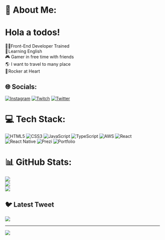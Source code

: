 # 💫 About Me: <h1>Hola a todos!</h1>

👨‍💻Front-End Developer Trained<br> 🗽 Learning English<br>🎮 Gamer in free time with friends<br>🌎  I want to travel to many place<br>🤟 Rocker at Heart


## 🌐 Socials:
[![Instagram](https://img.shields.io/badge/Instagram-%23E4405F.svg?logo=Instagram&logoColor=white)](https://instagram.com/Oliver.Bri.Matt) [![Twitch](https://img.shields.io/badge/Twitch-%239146FF.svg?logo=Twitch&logoColor=white)](https://twitch.tv/Rockero_lml) [![Twitter](https://img.shields.io/badge/Twitter-%231DA1F2.svg?logo=Twitter&logoColor=white)](https://twitter.com/@RockerolwL) 

# 💻 Tech Stack:
![HTML5](https://img.shields.io/badge/html5-%23E34F26.svg?style=for-the-badge&logo=html5&logoColor=white) ![CSS3](https://img.shields.io/badge/css3-%231572B6.svg?style=for-the-badge&logo=css3&logoColor=white) ![JavaScript](https://img.shields.io/badge/javascript-%23323330.svg?style=for-the-badge&logo=javascript&logoColor=%23F7DF1E) ![TypeScript](https://img.shields.io/badge/typescript-%23007ACC.svg?style=for-the-badge&logo=typescript&logoColor=white) ![AWS](https://img.shields.io/badge/AWS-%23FF9900.svg?style=for-the-badge&logo=amazon-aws&logoColor=white) ![React](https://img.shields.io/badge/react-%2320232a.svg?style=for-the-badge&logo=react&logoColor=%2361DAFB) ![React Native](https://img.shields.io/badge/react_native-%2320232a.svg?style=for-the-badge&logo=react&logoColor=%2361DAFB) ![Prezi](https://img.shields.io/badge/Prezi-%23000000.svg?style=for-the-badge&logo=Prezi&logoColor=white) ![Portfolio](https://img.shields.io/badge/Portfolio-%23000000.svg?style=for-the-badge&logo=firefox&logoColor=#FF7139)
# 📊 GitHub Stats:
![](https://github-readme-stats.vercel.app/api?username=oliverbrimat&theme=great-gatsby&hide_border=false&include_all_commits=true&count_private=false)<br/>
![](https://github-readme-streak-stats.herokuapp.com/?user=oliverbrimat&theme=great-gatsby&hide_border=false)<br/>
![](https://github-readme-stats.vercel.app/api/top-langs/?username=oliverbrimat&theme=great-gatsby&hide_border=false&include_all_commits=true&count_private=false&layout=compact)

## 🐦 Latest Tweet
[![](https://gtce.itsvg.in/api?username=@RockerolwL)](https://github.com/VishwaGauravIn/github-twitter-card-embed)

---
[![](https://visitcount.itsvg.in/api?id=oliverbrimat&icon=2&color=1)](https://visitcount.itsvg.in)
